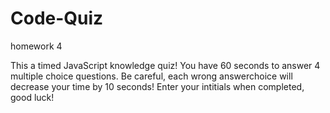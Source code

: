 # Code-Quiz
homework 4

This a timed JavaScript knowledge quiz!
You have 60 seconds to answer 4 multiple choice questions.
Be careful, each wrong answerchoice will decrease your time by 10 seconds!
Enter your intitials when completed, good luck!

